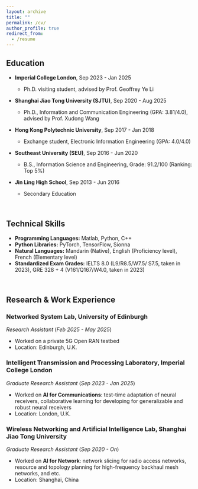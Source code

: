 ```yaml
---
layout: archive
title: ""
permalink: /cv/
author_profile: true
redirect_from:
  - /resume
---
```


## Education

- **Imperial College London**, Sep 2023 - Jan 2025
  - Ph.D. visiting student, advised by Prof. Geoffrey Ye Li

- **Shanghai Jiao Tong University (SJTU)**, Sep 2020 - Aug 2025
  - Ph.D., Information and Communication Engineering (GPA: 3.81/4.0), advised by Prof. Xudong Wang

- **Hong Kong Polytechnic University**, Sep 2017 - Jan 2018
  - Exchange student, Electronic Information Engineering (GPA: 4.0/4.0)

- **Southeast University (SEU)**, Sep 2016 - Jun 2020
  - B.S., Information Science and Engineering, Grade: 91.2/100 (Ranking: Top 5%)

- **Jin Ling High School**, Sep 2013 - Jun 2016
  - Secondary Education<br>
<br>

## Technical Skills
- **Programming Languages:** Matlab, Python, C++
- **Python Libraries:** PyTorch, TensorFlow, Sionna
- **Natural Languages:** Mandarin (Native), English (Proficiency level), French (Elementary level)
- **Standardized Exam Grades:** IELTS 8.0 (L9/R8.5/W7.5/ S7.5, taken in 2023), GRE 328 + 4 (V161/Q167/W4.0, taken in 2023)<br>
<br>

## Research & Work Experience
### Networked System Lab, University of Edinburgh
*Research Assistant* (*Feb 2025 - May 2025*)
- Worked on a private 5G Open RAN testbed
- Location: Edinburgh, U.K.

### Intelligent Transmission and Processing Laboratory, Imperial College London
*Graduate Research Assistant*  (*Sep 2023 - Jan 2025*)
- Worked on **AI for Communications**: test-time adaptation of neural receivers, collaborative learning for developing for generalizable and robust neural receivers
- Location: London, U.K.

### Wireless Networking and Artificial Intelligence Lab, Shanghai Jiao Tong University
*Graduate Research Assistant*  (*Sep 2020 - On*)  
- Worked on **AI for Network**: network slicing for radio access networks, resource and topology planning for high-frequency backhaul mesh networks, and etc.
- Location: Shanghai, China

